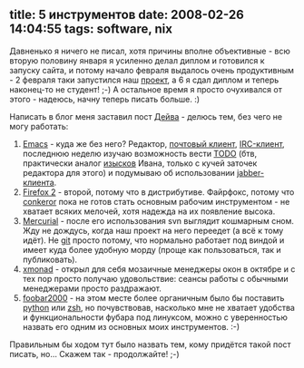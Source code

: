 title: 5 инструментов
date: 2008-02-26 14:04:55
tags: software, nix
----


Давненько я ничего не писал, хотя причины вполне объективные - всю
вторую половину января я усиленно делал диплом и готовился к запуску
сайта, и потому начало февраля выдалось очень продуктивным - 2 февраля
таки запустился наш [проект][1], а 6 я сдал диплом и теперь наконец-то
не студент! ;-) А остальное время я просто очухивался от этого -
надеюсь, начну теперь писать больше. :)

Написать в блог меня заставил пост [Дейва][2] - делюсь тем,
без чего не могу работать:

1. [Emacs][3] - куда же без него? Редактор, [почтовый клиент][4], [IRC-клиент][5], последнюю неделю изучаю возможность вести [TODO][6] (бтв, практически аналог [изысков][td] Ивана, только с кучей заточек редактора для этого) и подумываю об использовании [jabber-клиента][7].
2. [Firefox 2][ff] - второй, потому что в дистрибутиве. Файрфокс, потому что [conkeror][8] пока не готов стать основным рабочим инструментом - не хватает всяких мелочей, хотя надежда на их появление высока.
3. [Mercurial][hg] - после его использования svn выглядит кошмарным сном. Жду не дождусь, когда наш проект на него переедет (а всё к тому идёт). Не [git][git] просто потому, что нормально работает под виндой и имеет куда более удобную морду (проще как пользоваться, так и публиковать).
4. [xmonad][xm] - открыл для себя мозаичные менеджеры окон в октябре и с тех пор просто получаю удовольствие: сеансы работы с обычными менеджерами просто раздражают.
5. [foobar2000][fb] - на этом месте более органичным было бы поставить [python][py] или [zsh][z], но почувствовав, насколько мне не хватает удобства и функциональности фубара под линуксом, можно с уверенностью назвать его одним из основных моих инструментов. :-)

Правильным бы ходом тут было назвать тем, кому придётся такой пост писать, но... Скажем так - продолжайте! ;-)

[1]: http://mydeco.com "11 месяцев работы, однако :)"
[2]: http://webnewage.org/post/2008/2/25/5-instrumentov-bez-kotoryih-ya-ne-mogu-rabotat-produktivno/ "Эклипс - дура! :D"
[3]: http://www.gnu.org/software/emacs/ "Монстр, но что поделаешь?"
[4]: http://gnus.org/ "Легко читать большие потоки писем"
[5]: http://www.nongnu.org/circe/ "Заметно удобнее всяких XChat'ов"
[6]: http://orgmode.org/ "Функциональность на высоте"
[7]: http://emacs-jabber.sourceforge.net/ "Привыкая к Емаксу, можно незаметно выбросить другой софт =)"
[8]: http://conkeror.mozdev.org/ "Emacs-inspired browser"
[ff]: http://www.mozilla-europe.org/ru/products/firefox/ "Хоть и тормоз, зато крут"
[hg]: http://www.selenic.com/mercurial/ "Без вариантов"
[git]: http://git.or.cz/ "От маньяков извращенцам"
[xm]: http://xmonad.org/ "Tiling window manager"
[py]: http://python.org/ "plain and clean"
[z]: http://zsh.org/ "Sophisticated shell"
[fb]: http://foobar2000.org/ "Advanced audio player"
[td]: http://softwaremaniacs.org/blog/2005/08/23/to-do-app/ "Что только люди не делают, лишь бы Емакс не использовать :-)"
